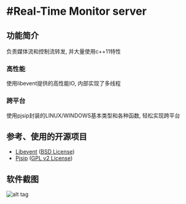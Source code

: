 #Real-Time Monitor server
==========================

## 功能简介

负责媒体流和控制流转发, 并大量使用c++11特性

### 高性能

使用libevent提供的高性能IO, 内部实现了多线程

### 跨平台

使用pjsip封装的LINUX/WINDOWS基本类型和各种函数, 轻松实现跨平台

## 参考、使用的开源项目
* [Libevent](https://github.com/nmathewson/Libevent) ([BSD License](https://github.com/nmathewson/Libevent/blob/master/LICENSE))
* [Pjsip](http://www.pjsip.org/) ([GPL v2 License](http://www.pjsip.org/licensing.htm))

## 软件截图
![alt tag](https://github.com/gnolizuh/multi-media-monitor-client/blob/master/sinashow-monitor.jpg)

